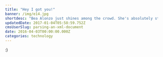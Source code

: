 ```yaml
---
title: "Hey I got you!"
banner: /img/e14.jpg
shortdesc: "Bea Alonzo just shines among the crowd. She's absolutely stunning!"
updatedDate: 2017-01-04T05:58:59.752Z
cmsUserSlug: parsing-an-xml-document
date: 2016-04-03T00:00:00.000Z
categories: technology
---
```


:)